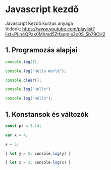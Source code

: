 # Javascript kezdő
Javascript Kezdő kurzus anyaga  
Videók: https://www.youtube.com/playlist?list=PLh4QPak0Mhmd5Ztfaqmie3c0S_5b79CH2

## 1. Programozás alapjai

```javascript
console.log(1);

console.log("Hello World");

console.clear();

console.log("Hello")

console.log("Hello");
```

## 1. Konstansok és változók

```javascript
const pi = 3.14;

var x = 4;

x = 5;

{ let y = 5; console.log(y) }

{ let x = 3; console.log(x) }

```
